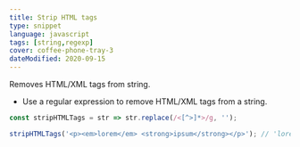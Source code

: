```yaml
---
title: Strip HTML tags
type: snippet
language: javascript
tags: [string,regexp]
cover: coffee-phone-tray-3
dateModified: 2020-09-15
---
```


Removes HTML/XML tags from string.

- Use a regular expression to remove HTML/XML tags from a string.

```js
const stripHTMLTags = str => str.replace(/<[^>]*>/g, '');
```

```js
stripHTMLTags('<p><em>lorem</em> <strong>ipsum</strong></p>'); // 'lorem ipsum'
```
